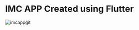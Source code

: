 # IMC APP Created using Flutter

![imcappgit](https://user-images.githubusercontent.com/93054457/159188580-fcfac7fd-34b2-40d4-9237-a52bf6a58d18.jpeg)

